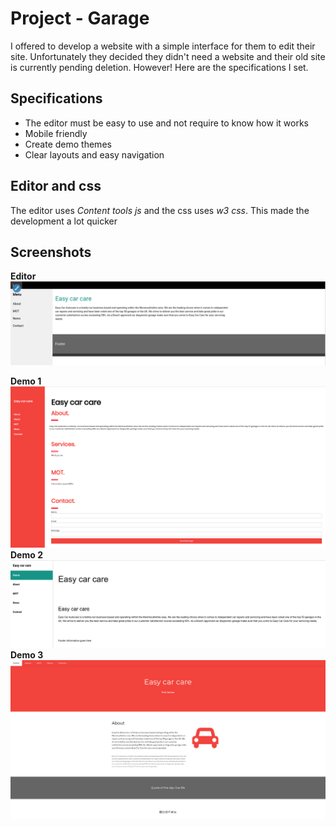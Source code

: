 # Project - Garage
I offered to develop a website with a simple interface for them to edit their site. Unfortunately they decided they didn't need 
a website and their old site is currently pending deletion. However! Here are the specifications I set.

## Specifications 
- The editor must be easy to use and not require to know how it works
- Mobile friendly
- Create demo themes
- Clear layouts and easy navigation

## Editor and css
The editor uses *Content tools js* and the css uses *w3 css*. This made the development a lot quicker


## Screenshots
__Editor__
![Editor image](demo-images/Screenshot%20from%202018-02-20%2016-41-37.png)

__Demo 1__
![Demo image](demo-images/Screenshot%20from%202018-02-20%2016-40-10.png)
__Demo 2__
![Demo image](demo-images/Screenshot%20from%202018-02-20%2016-41-00.png)
__Demo 3__
![Demo image](demo-images/Screenshot%20from%202018-02-20%2016-41-21.png)
